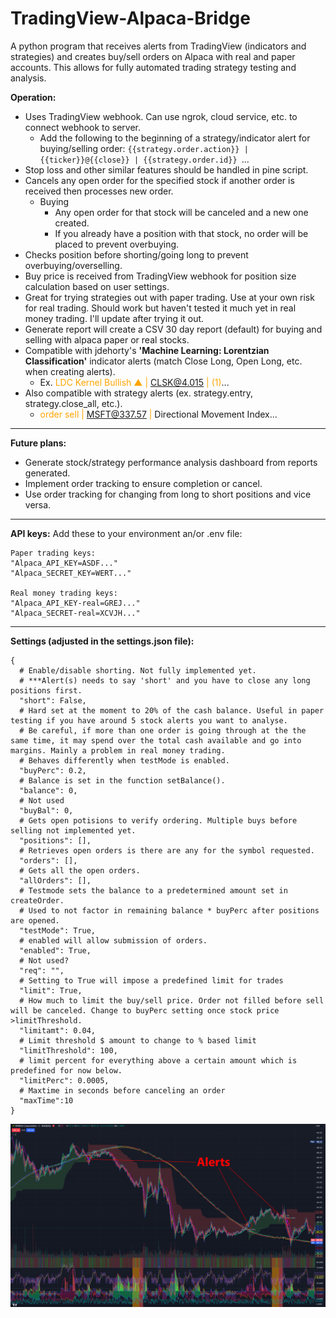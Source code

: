 # TradingView-Alpaca-Bridge

A python program that receives alerts from TradingView (indicators and strategies) and creates buy/sell orders on Alpaca with real and paper accounts. This allows for fully automated trading strategy testing and analysis.

**Operation:**

- Uses TradingView webhook. Can use ngrok, cloud service, etc. to connect webhook to server.
  - Add the following to the beginning of a strategy/indicator alert for buying/selling order: `{{strategy.order.action}} | {{ticker}}@{{close}} | {{strategy.order.id}} `...
- Stop loss and other similar features should be handled in pine script.
- Cancels any open order for the specified stock if another order is received then processes new order.
  - Buying 
    - Any open order for that stock will be canceled and a new one created.
    - If you already have a position with that stock, no order will be placed to prevent overbuying.
- Checks position before shorting/going long to prevent overbuying/overselling.
- Buy price is received from TradingView webhook for position size calculation based on user settings.
- Great for trying strategies out with paper trading. Use at your own risk for real trading. Should work but haven't tested it much yet in real money trading. I'll update after trying it out.
- Generate report will create a CSV 30 day report (default) for buying and selling with alpaca paper or real stocks.
- Compatible with jdehorty's **'Machine Learning: Lorentzian Classification'** indicator alerts (match Close Long, Open Long, etc. when creating alerts).
  - Ex. <font color=orange>LDC Kernel Bullish ▲ | CLSK@4.015 | (1)</font>...
- Also compatible with strategy alerts (ex. strategy.entry, strategy.close_all, etc.).
  - <font color=orange>order sell | MSFT@337.57 | </font>Directional Movement Index...

---

**Future plans:**

- Generate stock/strategy performance analysis dashboard from reports generated.
- Implement order tracking to ensure completion or cancel.
- Use order tracking for changing from long to short positions and vice versa.

---

**API keys:**
Add these to your environment an/or .env file:
```
Paper trading keys:
"Alpaca_API_KEY=ASDF..."
"Alpaca_SECRET_KEY=WERT..."

Real money trading keys:
"Alpaca_API_KEY-real=GREJ..."
"Alpaca_SECRET-real=XCVJH..."
```
***
**Settings (adjusted in the settings.json file):**

    {
      # Enable/disable shorting. Not fully implemented yet.
      # ***Alert(s) needs to say 'short' and you have to close any long positions first.
      "short": False,
      # Hard set at the moment to 20% of the cash balance. Useful in paper testing if you have around 5 stock alerts you want to analyse.
      # Be careful, if more than one order is going through at the the same time, it may spend over the total cash available and go into margins. Mainly a problem in real money trading.
      # Behaves differently when testMode is enabled.
      "buyPerc": 0.2,
      # Balance is set in the function setBalance().
      "balance": 0,
      # Not used
      "buyBal": 0,
      # Gets open potisions to verify ordering. Multiple buys before selling not implemented yet.
      "positions": [],
      # Retrieves open orders is there are any for the symbol requested.
      "orders": [],
      # Gets all the open orders.
      "allOrders": [],
      # Testmode sets the balance to a predetermined amount set in createOrder.
      # Used to not factor in remaining balance * buyPerc after positions are opened.
      "testMode": True,
      # enabled will allow submission of orders.
      "enabled": True,
      # Not used?
      "req": "",
      # Setting to True will impose a predefined limit for trades
      "limit": True,
      # How much to limit the buy/sell price. Order not filled before sell will be canceled. Change to buyPerc setting once stock price >limitThreshold.
      "limitamt": 0.04,
      # Limit threshold $ amount to change to % based limit
      "limitThreshold": 100,
      # limit percent for everything above a certain amount which is predefined for now below.
      "limitPerc": 0.0005,
      # Maxtime in seconds before canceling an order
      "maxTime":10
    }

![](Capture.JPG)
